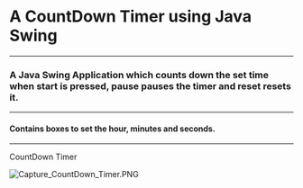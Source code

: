 # A CountDown Timer using Java Swing
***
### A Java Swing Application which counts down the set time when start is pressed, pause pauses the timer and reset resets it.
---
#### Contains boxes to set the hour, minutes and seconds.
---
CountDown Timer

![Capture_CountDown_Timer.PNG]()